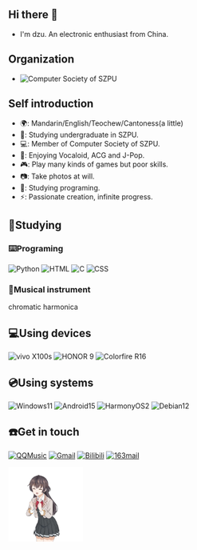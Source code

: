 ## Hi there 👋

- I'm dzu. An electronic enthusiast from China.

## Organization

- ![Computer Society of SZPU](https://github.com/ComputerSocietySZPU)

## Self introduction

- 🌍: Mandarin/English/Teochew/Cantoness(a little)
- 📖: Studying undergraduate in SZPU.
- 💻: Member of Computer Society of SZPU.
- 🎵: Enjoying Vocaloid, ACG and J-Pop.
- 🎮: Play many kinds of games but poor skills.
- 📷: Take photos at will.
- 🌱: Studying programing.
- ⚡️: Passionate creation, infinite progress.

## 🌱Studying

### ⌨️Programing
![Python](https://img.shields.io/badge/Python-3776AB?logo=python&logoColor=fff)
![HTML](https://img.shields.io/badge/HTML-E34F26?logo=html5&logoColor=fff)
![C](https://img.shields.io/badge/C-A8B9CC?logo=c&logoColor=fff)
![CSS](https://img.shields.io/badge/CSS-663399?logo=css&logoColor=fff)

### 🎵Musical instrument
chromatic harmonica

## 💻Using devices
![vivo X100s](https://img.shields.io/badge/vivo%20X100s-415fff?logo=vivo&logoColor=fff)
![HONOR 9](https://img.shields.io/badge/Honor%209-000000?logo=honor&logoColor=fff)
![Colorfire R16](https://img.shields.io/badge/Colorfire%20R16-%23ED1C24?logoColor=white)

## 💿Using systems
![Windows11](https://custom-icon-badges.demolab.com/badge/Windows%2011-0078D6?logo=windows11&logoColor=white)
![Android15](https://img.shields.io/badge/Android%2015-3DDC84?logo=android&logoColor=white)
![HarmonyOS2](https://img.shields.io/badge/Harmony%20OS%202-000000?logo=harmonyos&logoColor=fff)
![Debian12](https://img.shields.io/badge/Debian%2012-A81D33?logo=debian&logoColor=fff)

## ☎️Get in touch
[![QQMusic](https://custom-icon-badges.demolab.com/badge/QQMusic-31C27C?logo=qqmusic)](https://y.qq.com/n/ryqq/playlist/3716229321)
[![Gmail](https://img.shields.io/badge/Gmail-EA4335?logo=gmail&logoColor=fff)](mailto:dzu166831@gamil.com)
[![Bilibili](https://img.shields.io/badge/Bilibili-00A1D6?logo=bilibili&logoColor=fff)](https://space.bilibili.com/444969228)
[![163mail](https://custom-icon-badges.demolab.com/badge/163mail-DB0816?logo=163mail&logoColor=white)](mailto:h1754141938@163.com)

<img src="https://github.com/dzuisk/dzuisk/blob/main/Images/yuki.gif" alt="Yuki" title="yuki" height="150">

<!--
**dzuisk/dzuisk** is a ✨ _special_ ✨ repository because its `README.md` (this file) appears on your GitHub profile.

Here are some ideas to get you started:

- 🔭 I’m currently working on ...
- 🌱 I’m currently learning Programing
- 👯 I’m looking to collaborate on ...
- 🤔 I’m looking for help with ...
- 💬 Ask me about ...
- 📫 How to reach me: ...
- 😄 Pronouns: ...
- ⚡ Fun fact: ...
-->

